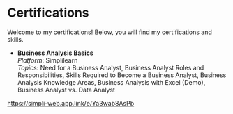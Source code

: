 # Certifications
  
Welcome to my certifications! Below, you will find my certifications and skills. 
 
- **Business Analysis Basics**  
  *Platform*: Simplilearn  
  *Topics*: Need for a Business Analyst, Business Analyst Roles and Responsibilities, Skills Required to Become a Business Analyst, Business Analysis Knowledge Areas, Business Analysis with Excel (Demo), Business Analyst vs. Data Analyst

https://simpli-web.app.link/e/Ya3wab8AsPb
